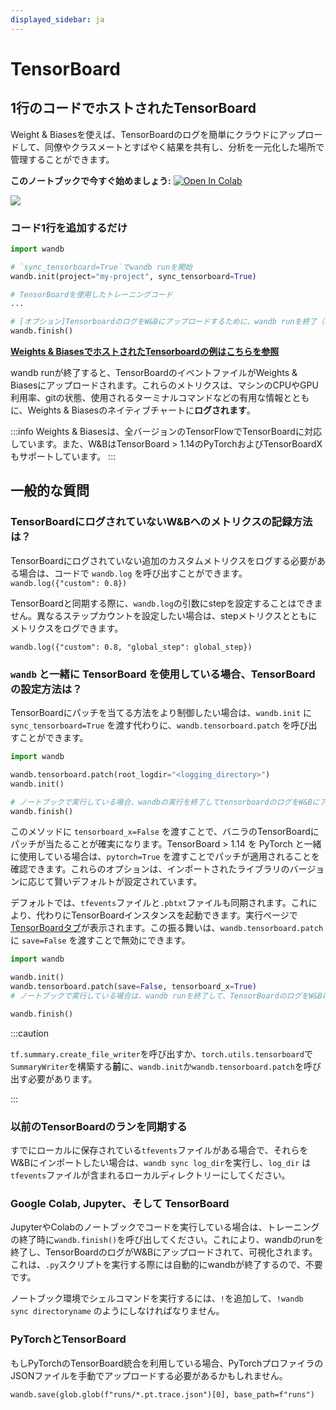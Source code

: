 ```yaml
---
displayed_sidebar: ja
---
```

# TensorBoard

## 1行のコードでホストされたTensorBoard

Weight & Biasesを使えば、TensorBoardのログを簡単にクラウドにアップロードして、同僚やクラスメートとすばやく結果を共有し、分析を一元化した場所で管理することができます。

**このノートブックで今すぐ始めましょう:** [![Open In Colab](https://colab.research.google.com/assets/colab-badge.svg)](https://github.com/wandb/examples/blob/master/colabs/tensorboard/TensorBoard\_and\_Weights\_and\_Biases.ipynb)

![](/images/integrations/tensorboard_oneline_code.webp)

### コード1行を追加するだけ

```python
import wandb

# `sync_tensorboard=True`でwandb runを開始
wandb.init(project="my-project", sync_tensorboard=True)

# TensorBoardを使用したトレーニングコード
...

# [オプション]TensorboardのログをW&Bにアップロードするために、wandb runを終了（ノートブック内で実行の場合）
wandb.finish()
```

[**Weights & BiasesでホストされたTensorboardの例はこちらを参照**](https://wandb.ai/rymc/simple-tensorboard-example/runs/oab614zf/tensorboard)

wandb runが終了すると、TensorBoardのイベントファイルがWeights & Biasesにアップロードされます。これらのメトリクスは、マシンのCPUやGPU利用率、gitの状態、使用されるターミナルコマンドなどの有用な情報とともに、Weights & Biasesのネイティブチャートに**ログされます**。

:::info
Weights & Biasesは、全バージョンのTensorFlowでTensorBoardに対応しています。また、W&BはTensorBoard > 1.14のPyTorchおよびTensorBoardXもサポートしています。
:::
## 一般的な質問

### TensorBoardにログされていないW&Bへのメトリクスの記録方法は？

TensorBoardにログされていない追加のカスタムメトリクスをログする必要がある場合は、コードで `wandb.log` を呼び出すことができます。`wandb.log({"custom": 0.8})`

TensorBoardと同期する際に、`wandb.log`の引数にstepを設定することはできません。異なるステップカウントを設定したい場合は、stepメトリクスとともにメトリクスをログできます。

`wandb.log({"custom": 0.8, "global_step": global_step})`

### `wandb` と一緒に TensorBoard を使用している場合、TensorBoard の設定方法は？

TensorBoardにパッチを当てる方法をより制御したい場合は、`wandb.init` に `sync_tensorboard=True` を渡す代わりに、`wandb.tensorboard.patch` を呼び出すことができます。

```python
import wandb

wandb.tensorboard.patch(root_logdir="<logging_directory>")
wandb.init()

# ノートブックで実行している場合、wandbの実行を終了してtensorboardのログをW&Bにアップロードする
wandb.finish()
```

このメソッドに `tensorboard_x=False` を渡すことで、バニラのTensorBoardにパッチが当たることが確実になります。TensorBoard > 1.14 を PyTorch と一緒に使用している場合は、`pytorch=True` を渡すことでパッチが適用されることを確認できます。これらのオプションは、インポートされたライブラリのバージョンに応じて賢いデフォルトが設定されています。

デフォルトでは、`tfevents`ファイルと`.pbtxt`ファイルも同期されます。これにより、代わりにTensorBoardインスタンスを起動できます。実行ページで[TensorBoardタブ](https://www.wandb.com/articles/hosted-tensorboard)が表示されます。この振る舞いは、`wandb.tensorboard.patch` に `save=False` を渡すことで無効にできます。

```python
import wandb

wandb.init()
wandb.tensorboard.patch(save=False, tensorboard_x=True)
# ノートブックで実行している場合は、wandb runを終了して、TensorBoardのログをW&Bにアップロード

wandb.finish()
```

:::caution

`tf.summary.create_file_writer`を呼び出すか、`torch.utils.tensorboard`で`SummaryWriter`を構築する**前**に、`wandb.init`か`wandb.tensorboard.patch`を呼び出す必要があります。

:::

### 以前のTensorBoardのランを同期する

すでにローカルに保存されている`tfevents`ファイルがある場合で、それらをW&Bにインポートしたい場合は、`wandb sync log_dir`を実行し、`log_dir` は `tfevents`ファイルが含まれるローカルディレクトリーにしてください。

### Google Colab, Jupyter、そして TensorBoard

JupyterやColabのノートブックでコードを実行している場合は、トレーニングの終了時に`wandb.finish()`を呼び出してください。これにより、wandbのrunを終了し、TensorBoardのログがW&Bにアップロードされて、可視化されます。これは、`.py`スクリプトを実行する際には自動的にwandbが終了するので、不要です。

ノートブック環境でシェルコマンドを実行するには、`!`を追加して、`!wandb sync directoryname` のようにしなければなりません。

### PyTorchとTensorBoard

もしPyTorchのTensorBoard統合を利用している場合、PyTorchプロファイラのJSONファイルを手動でアップロードする必要があるかもしれません。

```
wandb.save(glob.glob(f"runs/*.pt.trace.json")[0], base_path=f"runs")
```